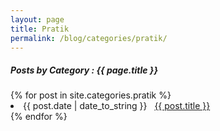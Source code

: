 ```yaml
---
layout: page
title: Pratik
permalink: /blog/categories/pratik/
---
```


<h5> Posts by Category : {{ page.title }} </h5>

<div class="card">
{% for post in site.categories.pratik %}
 <li class="category-posts"><span>{{ post.date | date_to_string }}</span> &nbsp; <a href="{{ post.url }}">{{ post.title }}</a></li>
{% endfor %}
</div>